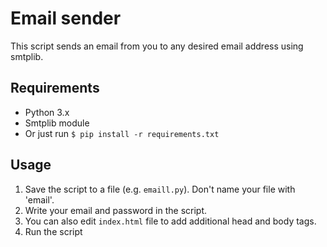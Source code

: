 # Email sender
This script sends an email from you to any desired email address using smtplib.
## Requirements
- Python 3.x
- Smtplib module
- Or just run `$ pip install -r requirements.txt`
## Usage
1. Save the script to a file (e.g. `emaill.py`). Don't name your file with 'email'.
2. Write your email and password in the script.
3. You can also edit `index.html` file to add additional head and body tags.
4. Run the script

